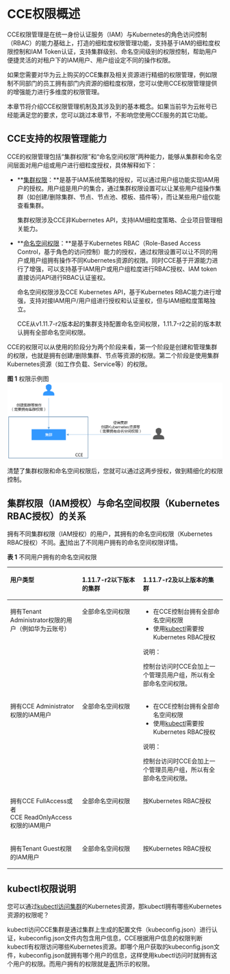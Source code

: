 # CCE权限概述<a name="cce_01_0187"></a>

CCE权限管理是在统一身份认证服务（IAM）与Kubernetes的角色访问控制（RBAC）的能力基础上，打造的细粒度权限管理功能，支持基于IAM的细粒度权限控制和IAM Token认证，支持集群级别、命名空间级别的权限控制，帮助用户便捷灵活的对租户下的IAM用户、用户组设定不同的操作权限。

如果您需要对华为云上购买的CCE集群及相关资源进行精细的权限管理，例如限制不同部门的员工拥有部门内资源的细粒度权限，您可以使用CCE权限管理提供的增强能力进行多维度的权限管理。

本章节将介绍CCE权限管理机制及其涉及到的基本概念。如果当前华为云帐号已经能满足您的要求，您可以跳过本章节，不影响您使用CCE服务的其它功能。

## CCE支持的权限管理能力<a name="section3911182131810"></a>

CCE的权限管理包括“集群权限”和“命名空间权限”两种能力，能够从集群和命名空间层面对用户组或用户进行细粒度授权，具体解释如下：

-   **[集群权限](集群权限（IAM授权）.md)：**是基于IAM系统策略的授权，可以通过用户组功能实现IAM用户的授权。用户组是用户的集合，通过集群权限设置可以让某些用户组操作集群（如创建/删除集群、节点、节点池、模板、插件等），而让某些用户组仅能查看集群。

    集群权限涉及CCE非Kubernetes API，支持IAM细粒度策略、企业项目管理相关能力。

-   **[命名空间权限](命名空间权限（Kubernetes-RBAC授权）.md)：**是基于Kubernetes RBAC（Role-Based Access Control，基于角色的访问控制）能力的授权，通过权限设置可以让不同的用户或用户组拥有操作不同Kubernetes资源的权限。同时CCE基于开源能力进行了增强，可以支持基于IAM用户或用户组粒度进行RBAC授权、IAM token直接访问API进行RBAC认证鉴权。

    命名空间权限涉及CCE Kubernetes API，基于Kubernetes RBAC能力进行增强，支持对接IAM用户/用户组进行授权和认证鉴权，但与IAM细粒度策略独立。

    CCE从v1.11.7-r2版本起的集群支持配置命名空间权限，1.11.7-r2之前的版本默认拥有全部命名空间权限。


CCE的权限可以从使用的阶段分为两个阶段来看，第一个阶段是创建和管理集群的权限，也就是拥有创建/删除集群、节点等资源的权限。第二个阶段是使用集群Kubernetes资源（如工作负载、Service等）的权限。

**图 1**  权限示例图<a name="fig11818185173613"></a>  
![](figures/权限示例图.png "权限示例图")

清楚了集群权限和命名空间权限后，您就可以通过这两步授权，做到精细化的权限控制。

## 集群权限（IAM授权）与命名空间权限（Kubernetes RBAC授权）的关系<a name="section1464135853519"></a>

拥有不同集群权限（IAM授权）的用户，其拥有的命名空间权限（Kubernetes RBAC授权）不同。[表1](#table886210176509)给出了不同用户拥有的命名空间权限详情。

**表 1**  不同用户拥有的命名空间权限

<a name="table886210176509"></a>
<table><thead align="left"><tr id="row14863201719502"><th class="cellrowborder" valign="top" width="33.33333333333333%" id="mcps1.2.4.1.1"><p id="p14863111718502"><a name="p14863111718502"></a><a name="p14863111718502"></a>用户类型</p>
</th>
<th class="cellrowborder" valign="top" width="28.28282828282828%" id="mcps1.2.4.1.2"><p id="p18636175506"><a name="p18636175506"></a><a name="p18636175506"></a>1.11.7-r2以下版本的集群</p>
</th>
<th class="cellrowborder" valign="top" width="38.38383838383838%" id="mcps1.2.4.1.3"><p id="p98631617175014"><a name="p98631617175014"></a><a name="p98631617175014"></a>1.11.7-r2及以上版本的集群</p>
</th>
</tr>
</thead>
<tbody><tr id="row138631617185012"><td class="cellrowborder" valign="top" width="33.33333333333333%" headers="mcps1.2.4.1.1 "><p id="p1787744075015"><a name="p1787744075015"></a><a name="p1787744075015"></a>拥有Tenant Administrator权限的用户（例如华为云账号）</p>
</td>
<td class="cellrowborder" valign="top" width="28.28282828282828%" headers="mcps1.2.4.1.2 "><p id="p14863717165019"><a name="p14863717165019"></a><a name="p14863717165019"></a>全部命名空间权限</p>
</td>
<td class="cellrowborder" valign="top" width="38.38383838383838%" headers="mcps1.2.4.1.3 "><a name="ul988783620518"></a><a name="ul988783620518"></a><ul id="ul988783620518"><li>在CCE控制台拥有全部命名空间权限</li><li>使用<a href="访问集群.md">kubectl</a>需要按Kubernetes RBAC授权</li></ul>
<div class="note" id="note123863251168"><a name="note123863251168"></a><a name="note123863251168"></a><span class="notetitle"> 说明： </span><div class="notebody"><p id="p9386172515164"><a name="p9386172515164"></a><a name="p9386172515164"></a>控制台访问时CCE会加上一个管理员用户组，所以有全部命名空间权限。</p>
</div></div>
</td>
</tr>
<tr id="row138631317205019"><td class="cellrowborder" valign="top" width="33.33333333333333%" headers="mcps1.2.4.1.1 "><p id="p3878104075018"><a name="p3878104075018"></a><a name="p3878104075018"></a>拥有CCE Administrator权限的IAM用户</p>
</td>
<td class="cellrowborder" valign="top" width="28.28282828282828%" headers="mcps1.2.4.1.2 "><p id="p270032114512"><a name="p270032114512"></a><a name="p270032114512"></a>全部命名空间权限</p>
</td>
<td class="cellrowborder" valign="top" width="38.38383838383838%" headers="mcps1.2.4.1.3 "><a name="ul172151105617"></a><a name="ul172151105617"></a><ul id="ul172151105617"><li>在CCE控制台拥有全部命名空间权限</li><li>使用<a href="访问集群.md">kubectl</a>需要按Kubernetes RBAC授权</li></ul>
<div class="note" id="note9368141513435"><a name="note9368141513435"></a><a name="note9368141513435"></a><span class="notetitle"> 说明： </span><div class="notebody"><p id="p14368515204319"><a name="p14368515204319"></a><a name="p14368515204319"></a>控制台访问时CCE会加上一个管理员用户组，所以有全部命名空间权限。</p>
</div></div>
</td>
</tr>
<tr id="row1386412176506"><td class="cellrowborder" valign="top" width="33.33333333333333%" headers="mcps1.2.4.1.1 "><p id="p187854025013"><a name="p187854025013"></a><a name="p187854025013"></a>拥有CCE&nbsp;FullAccess或者CCE&nbsp;ReadOnlyAccess权限的IAM用户</p>
</td>
<td class="cellrowborder" valign="top" width="28.28282828282828%" headers="mcps1.2.4.1.2 "><p id="p12703172316516"><a name="p12703172316516"></a><a name="p12703172316516"></a>全部命名空间权限</p>
</td>
<td class="cellrowborder" valign="top" width="38.38383838383838%" headers="mcps1.2.4.1.3 "><p id="p2033852118610"><a name="p2033852118610"></a><a name="p2033852118610"></a>按Kubernetes RBAC授权</p>
</td>
</tr>
<tr id="row28641117145019"><td class="cellrowborder" valign="top" width="33.33333333333333%" headers="mcps1.2.4.1.1 "><p id="p11879440195014"><a name="p11879440195014"></a><a name="p11879440195014"></a>拥有Tenant Guest权限的IAM用户</p>
</td>
<td class="cellrowborder" valign="top" width="28.28282828282828%" headers="mcps1.2.4.1.2 "><p id="p1490645915120"><a name="p1490645915120"></a><a name="p1490645915120"></a>全部命名空间权限</p>
</td>
<td class="cellrowborder" valign="top" width="38.38383838383838%" headers="mcps1.2.4.1.3 "><p id="p14337621561"><a name="p14337621561"></a><a name="p14337621561"></a>按Kubernetes RBAC授权</p>
</td>
</tr>
</tbody>
</table>

## kubectl权限说明<a name="section118521730124516"></a>

您可以通过[kubectl访问集群](通过kubectl连接集群.md)的Kubernetes资源，那kubectl拥有哪些Kubernetes资源的权限呢？

kubectl访问CCE集群是通过集群上生成的配置文件（kubeconfig.json）进行认证，kubeconfig.json文件内包含用户信息，CCE根据用户信息的权限判断kubectl有权限访问哪些Kubernetes资源。即哪个用户获取的kubeconfig.json文件，kubeconfig.json就拥有哪个用户的信息，这样使用kubectl访问时就拥有这个用户的权限。而用户拥有的权限就是[表1](#table886210176509)所示的权限。

